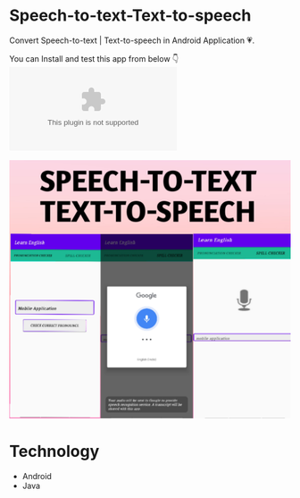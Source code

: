 # Speech-to-text-Text-to-speech
Convert Speech-to-text | Text-to-speech in Android Application :heartpulse:.

You can Install and test this app from below 👇
![Install App](https://github.com/SayaliDalal/Speech-to-text-Text-to-speech/blob/master/media/app-debug.apk?raw=true)


![alt text](https://github.com/SayaliDalal/Speech-to-text-Text-to-speech/blob/master/media/App.png?raw=true)


# Technology
* Android
* Java
